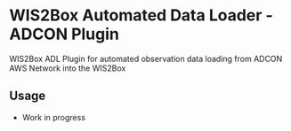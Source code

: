 # WIS2Box Automated Data Loader - ADCON Plugin

WIS2Box ADL Plugin for automated observation data loading from ADCON AWS Network into the WIS2Box

## Usage

- Work in progress


